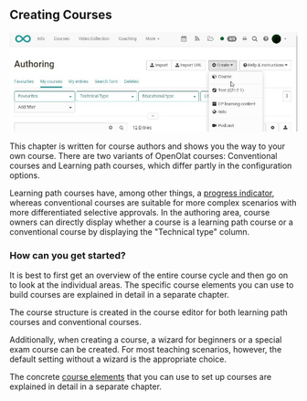 ## Creating Courses

![](assets/create_course_16.jpg)

This chapter is written for course authors and shows you the way to your own
course. There are two variants of OpenOlat courses: Conventional courses and
Learning path courses, which differ partly in the configuration options.

Learning path courses have, among other things, a [progress
indicator](Learning_path_course_-_Participant_view.md), whereas conventional
courses are suitable for more complex scenarios with more differentiated
selective approvals. In the authoring area, course owners can directly display
whether a course is a learning path course or a conventional course by
displaying the "Technical type" column.

### How can you get started?

It is best to first get an overview of the entire course cycle and then go on
to look at the individual areas. The specific course elements you can use to
build courses are explained in detail in a separate chapter.

The course structure is created in the course editor for both learning path
courses and conventional courses.  

Additionally, when creating a course, a wizard for beginners or a special exam
course can be created. For most teaching scenarios, however, the default
setting without a wizard is the appropriate choice.

  
The concrete [course elements](Types+of+Course+Element.html) that you can use
to set up courses are explained in detail in a separate chapter.

  

